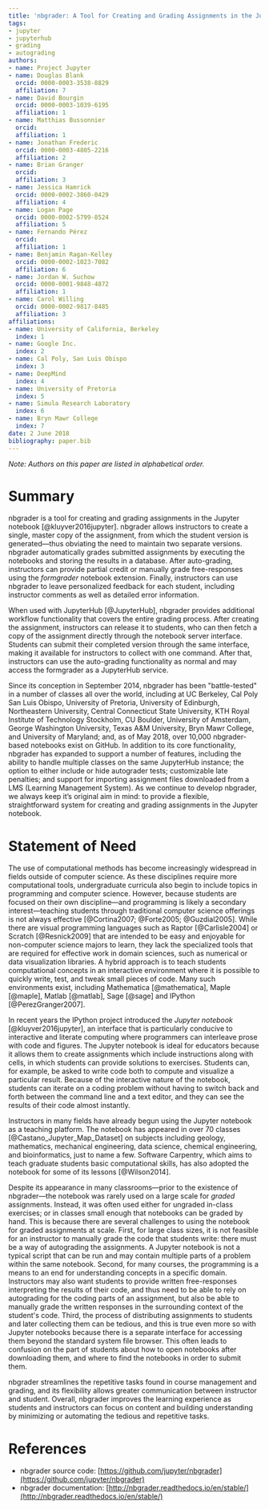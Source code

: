 ```yaml
---
title: 'nbgrader: A Tool for Creating and Grading Assignments in the Jupyter Notebook'
tags:
- jupyter
- jupyterhub
- grading
- autograding
authors:
- name: Project Jupyter
- name: Douglas Blank
  orcid: 0000-0003-3538-8829
  affiliation: 7
- name: David Bourgin
  orcid: 0000-0003-1039-6195
  affiliation: 1
- name: Matthias Bussonnier
  orcid: 
  affiliation: 1
- name: Jonathan Frederic
  orcid: 0000-0003-4805-2216
  affiliation: 2
- name: Brian Granger
  orcid: 
  affiliation: 3
- name: Jessica Hamrick
  orcid: 0000-0002-3860-0429
  affiliation: 4
- name: Logan Page
  orcid: 0000-0002-5799-8524
  affiliation: 5
- name: Fernando Pérez
  orcid: 
  affiliation: 1
- name: Benjamin Ragan-Kelley
  orcid: 0000-0002-1023-7082
  affiliation: 6
- name: Jordan W. Suchow
  orcid: 0000-0001-9848-4872
  affiliation: 1
- name: Carol Willing
  orcid: 0000-0002-9817-8485
  affiliation: 3
affiliations:
- name: University of California, Berkeley
  index: 1
- name: Google Inc.
  index: 2
- name: Cal Poly, San Luis Obispo
  index: 3
- name: DeepMind
  index: 4
- name: University of Pretoria
  index: 5
- name: Simula Research Laboratory
  index: 6
- name: Bryn Mawr College
  index: 7
date: 2 June 2018
bibliography: paper.bib
---
```


*Note: Authors on this paper are listed in alphabetical order.*

# Summary

nbgrader is a tool for creating and grading assignments in the Jupyter notebook [@kluyver2016jupyter]. nbgrader allows instructors to create a single, master copy of the assignment, from which the student version is generated—thus obviating the need to maintain two separate versions. nbgrader automatically grades submitted assignments by executing the notebooks and storing the results in a database. After auto-grading, instructors can provide partial credit or manually grade free-responses using the *formgrader* notebook extension. Finally, instructors can use nbgrader to leave personalized feedback for each student, including instructor comments as well as detailed error information.

When used with JupyterHub [@JupyterHub], nbgrader provides additional workflow functionality that covers the entire grading process. After creating the assignment, instructors can release it to students, who can then fetch a copy of the assignment directly through the notebook server interface. Students can submit their completed version through the same interface, making it available for instructors to collect with one command. After that, instructors can use the auto-grading functionality as normal and may access the formgrader as a JupyterHub service.

Since its conception in September 2014, nbgrader has been "battle-tested" in a number of classes all over the world, including at UC Berkeley, Cal Poly San Luis Obispo, University of Pretoria, University of Edinburgh, Northeastern University, Central Connecticut State University, KTH Royal Institute of Technology Stockholm, CU Boulder, University of Amsterdam, George Washington University, Texas A&M University, Bryn Mawr College, and University of Maryland; and, as of May 2018, over 10,000 nbgrader-based notebooks exist on GitHub. In addition to its core functionality, nbgrader has expanded to support a number of features, including the ability to handle multiple classes on the same JupyterHub instance; the option to either include or hide autograder tests; customizable late penalties; and support for importing assignment files downloaded from a LMS (Learning Management System). As we continue to develop nbgrader, we always keep it’s original aim in mind: to provide a flexible, straightforward system for creating and grading assignments in the Jupyter notebook.

# Statement of Need

The use of computational methods has become increasingly widespread in fields outside of computer science. As these disciplines require more computational tools, undergraduate curricula also begin to include topics in programming and computer science. However, because students are focused on their own discipline—and programming is likely a secondary interest—teaching students through traditional computer science offerings is not always effective [@Cortina2007; @Forte2005; @Guzdial2005]. While there are visual programming languages such as Raptor [@Carlisle2004] or Scratch [@Resnick2009] that are intended to be easy and enjoyable for non-computer science majors to learn, they lack the specialized tools that are required for effective work in domain sciences, such as numerical or data visualization libraries. A hybrid approach is to teach students computational concepts in an interactive environment where it is possible to quickly write, test, and tweak small pieces of code. Many such environments exist, including Mathematica [@mathematica], Maple [@maple], Matlab [@matlab], Sage [@sage] and IPython [@PerezGranger2007].

In recent years the IPython project introduced the *Jupyter notebook* [@kluyver2016jupyter], an interface that is particularly conducive to interactive and literate computing where programmers can interleave prose with code and figures. The Jupyter notebook is ideal for educators because it allows them to create assignments which include instructions along with cells, in which students can provide solutions to exercises. Students can, for example, be asked to write code both to compute and visualize a particular result. Because of the interactive nature of the notebook, students can iterate on a coding problem without having to switch back and forth between the command line and a text editor, and they can see the results of their code almost instantly.

Instructors in many fields have already begun using the Jupyter notebook as a teaching platform. The notebook has appeared in over 70 classes [@Castano_Jupyter_Map_Dataset] on subjects including geology, mathematics, mechanical engineering, data science, chemical engineering, and bioinformatics, just to name a few. Software Carpentry, which aims to teach graduate students basic computational skills, has also adopted the notebook for some of its lessons [@Wilson2014].

Despite its appearance in many classrooms—prior to the existence of nbgrader—the notebook was rarely used on a large scale for *graded* assignments. Instead, it was often used either for ungraded in-class exercises; or in classes small enough that notebooks can be graded by hand. This is because there are several challenges to using the notebook for graded assignments at scale. First, for large class sizes, it is not feasible for an instructor to manually grade the code that students write: there must be a way of autograding the assignments. A Jupyter notebook is not a typical script that can be run and may contain multiple parts of a problem within the same notebook. Second, for many courses, the programming is a means to an end for understanding concepts in a specific domain. Instructors may also want students to provide written free-responses interpreting the results of their code, and thus need to be able to rely on autograding for the coding parts of an assignment, but also be able to manually grade the written responses in the surrounding context of the student's code. Third, the process of distributing assignments to students and later collecting them can be tedious, and this is true even more so with Jupyter notebooks because there is a separate interface for accessing them beyond the standard system file browser. This often leads to confusion on the part of students about how to open notebooks after downloading them, and where to find the notebooks in order to submit them.

nbgrader streamlines the repetitive tasks found in course management and grading, and its flexibility allows greater communication between instructor and student. Overall, nbgrader improves the learning experience as students and instructors can focus on content and building understanding by minimizing or automating the tedious and repetitive tasks.

# References

* nbgrader source code: [https://github.com/jupyter/nbgrader](https://github.com/jupyter/nbgrader)
* nbgrader documentation: [http://nbgrader.readthedocs.io/en/stable/](http://nbgrader.readthedocs.io/en/stable/)
